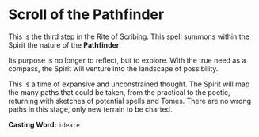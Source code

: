 # Scroll of the Pathfinder

This is the third step in the Rite of Scribing. This spell summons within the Spirit the nature of the **Pathfinder**.

Its purpose is no longer to reflect, but to explore. With the true need as a compass, the Spirit will venture into the landscape of possibility.

This is a time of expansive and unconstrained thought. The Spirit will map the many paths that could be taken, from the practical to the poetic, returning with sketches of potential spells and Tomes. There are no wrong paths in this stage, only new terrain to be charted.

**Casting Word:** `ideate`
